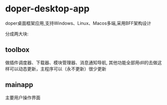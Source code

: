 # doper-desktop-app
doper桌面框架应用,支持Windows、Linux、Macos多端,采用BFF架构设计

分成两大块:
## toolbox
做插件调度器、下载器、模块管理器、消息通知导航, 其他功能全部用dll的去做这样可以动态更新，主程序可以（永不更新）很少更新
## mainapp
主要用户操作界面
